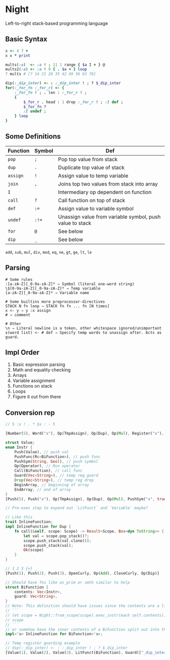 # Night
Left-to-right stack-based programming language

## Basic Syntax
```ruby
x <- 4 7 +
x x * print

mults(:a)  <- :a ! ; 11 1 range { $a I + } @
mults2(:a) <- :a ! 9 { . $a + } loop
7 mults # [7 14 21 28 35 42 49 56 63 70]

dip(:_dip_inter) <- : :_dip_inter ! ; ? $_dip_inter
for(:_for_fn :_for_r) <- {
	:_for_fn ! ; . len : :_for_r ! ;
	{
		$_for_r . head : 1 drop :_for_r ! ; :I def ;
		$_for_fn ?
		:I undef ;
	} loop
}
```
## Some Definitions
| Function | Symbol | Def |
| -- | -- | -- |
| `pop` | `;` | Pop top value from stack |
| `dup` | `.` | Duplicate top value of stack |
| `assign` | `!` | Assign value to temp variable |
| `join` | `,` | Joins top two values from stack into array |
| `I` | | Intermediary op dependent on function |
| `call` | `?` | Call function on top of stack |
| `def` | `:=` | Assign value to variable symbol |
| `undef` | `:!=` | Unassign value from variable symbol, push value to stack |
| `for` | `@` | See below |
| `dip` | `_` | See below |
`add`, `sub`, `mul`, `div`, `mod`, `eq`, `ne`, `gt`, `ge`, `lt`, `le`
## Parsing
```
# Some rules
:[a-zA-Z][_0-9a-zA-Z]* ⇒ Symbol (literal one-word string)
\$[0-9a-zA-Z][_0-9a-zA-Z]* ⇒ Temp variable
[a-zA-Z][_0-9a-zA-Z]* ⇒ Variable name

# Some builtins more preprocessor-directives
STACK N fn loop ⇒ STACK fn fn ... fn [N times]
x <- y ⇒ y :x assign
# ⇒ comment

# Other
\n ⇒ Literal newline is a token, other whitespace ignored/unimportant
x(word list) <- # def ⇒ Specify temp words to unassign after. Acts as guard.
```
## Impl Order
1. Basic expression parsing
2. Math and equality checking
3. Arrays
4. Variable assignment
5. Functions on stack
6. Loops
7. Figure it out from there

## Conversion rep
```rust
// 5 :x ! . * $x : - 5

[Number(5), Word("x"), Op(TmpAssign), Op(Dup), Op(Mul), Register("x"), Op(Swap), Op(Sub), Number(5)]

struct Value;
enum Instr {
	Push(Value), // push val
	PushFunc(Rc<BiFunction>), // push func
	PushSym(String, bool), // push symbol
	Op(Operator), // Run operator
	Call(BiFunction), // call func
	Guard(Vec<String>), // temp reg guard
	Drop(Vec<String>), // temp reg drop
	BeginArray, // beginning of array
	EndArray, // end of array
}
[Push(5), Push("x"), Op(TmpAssign), Op(Dup), Op(Mul), PushSym("x", true), Op(Swap), Op(Sub), Push(5)]

// Pre-exec step to expand out `LitFunct` and `Variable` maybe? 

// Like this
trait InlineFunction;
impl InlineFunction for Dup {
	fn call(&self, scope: Scope) -> Result<Scope, Box<dyn ToString>> {
		let val = scope.pop_stack()?;
		scope.push_stack(val.clone());
		scope.push_stack(val);
		Ok(scope)
	}
}

// 1 2 3 {+} _
[Push(1), Push(2), Push(3), OpenCurly, Op(Add), CloseCurly, Op(Dip)]

// Should have fns like as_prim or smth similar to help
struct BiFunction {
	contents: Vec<Instr>,
	guard: Vec<String>,
}
// Note: This definition should have issues since the contents are a list of unevaluated actions. Scope should have defs for variables, so either I do something like 
// ```
// let scope = Night::from_scope(scope).exec_instr(each self.contents);
// scope
// ```
// or somehow have the inner contents of a BiFunction split out into the main action list, and then run to avoid nesting? Unsure. If the latter, BiFunction shouldn't implement InlineFunction (see above)
impl<'a> InlineFunction for BiFunction<'a>;

// Temp register guarding example
// dip(:_dip_inter) <- : :_dip_inter ! ; ? $_dip_inter
[Value(1), Value(2), Value(3), LitFunct(BiFunction), Guard(["_dip_inter"]), Op(Dip), Drop(["_dip_inter"])]
```
